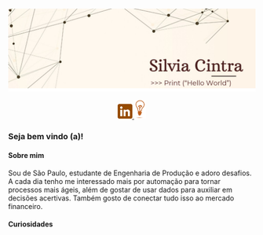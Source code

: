 ![Capa](https://github.com/SilviaCintra/SilviaCintra/blob/main/Capa.png)
<p align=center> 
  <a href = "https://www.linkedin.com/in/silvia-de-f%C3%A1tima-cintra-curado-432637178/"><img src="Linkedin1.png" width = 30px> </a> 
  <a href = "https://sites.google.com/view/portfliosilviacintra/in%C3%ADcio"><img src="portfolio.jpg" width = 25px> </a> 
</p>

### Seja bem vindo (a)!

#### Sobre mim
Sou de São Paulo, estudante de Engenharia de Produção e adoro desafios. <br>
A cada dia tenho me interessado mais por automação para tornar processos mais ágeis, além de gostar de usar dados para auxiliar em decisões acertivas. Também gosto de conectar tudo isso ao mercado financeiro. <br>

#### Curiosidades


